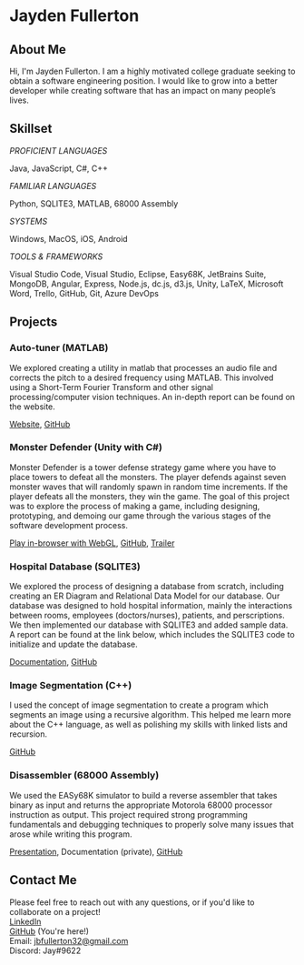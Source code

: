 # Jayden Fullerton

## About Me
Hi, I'm Jayden Fullerton. I am a highly motivated college graduate seeking to obtain a software engineering position. I would like to grow into a better developer while creating software that has an impact on many people’s lives.

## Skillset
*PROFICIENT LANGUAGES*

Java, JavaScript, C#, C++

*FAMILIAR LANGUAGES*

Python, SQLITE3, MATLAB, 68000
Assembly

*SYSTEMS*

Windows, MacOS, iOS, Android

*TOOLS & FRAMEWORKS*

Visual Studio Code, Visual Studio, Eclipse,
Easy68K, JetBrains Suite, MongoDB,
Angular, Express, Node.js, dc.js, d3.js,
Unity, LaTeX, Microsoft Word, Trello,
GitHub, Git, Azure DevOps

## Projects

### Auto-tuner (MATLAB)
We explored creating a utility in matlab that processes an audio file and corrects the pitch to a desired frequency using MATLAB. This involved using a Short-Term Fourier Transform and other signal processing/computer vision techniques. An in-depth report can be found on the website.

[Website](https://lizzy.wiki/autotuner/), [GitHub](https://github.com/etcadinfinitum/autotuner)

### Monster Defender (Unity with C#)
Monster Defender is a tower defense strategy game where you have to place towers to defeat all the monsters. The player defends against seven monster waves that will randomly spawn in random time increments. If the player defeats all the monsters, they win the game. The goal of this project was to explore the process of making a game, including designing, prototyping, and demoing our game through the various stages of the software development process.

[Play in-browser with WebGL](https://vshaw18.github.io/MonsterDefenderWebGLFinal/), [GitHub](https://github.com/jaydenbf/CSS385_Game), [Trailer](https://www.youtube.com/watch?v=bebYx1-LdKY)

### Hospital Database (SQLITE3)
We explored the process of designing a database from scratch, including creating an ER Diagram and Relational Data Model for our database. Our database was designed to hold hospital information, mainly the interactions between rooms, employees (doctors/nurses), patients, and perscriptions. We then implemented our database with SQLITE3 and added sample data. A report can be found at the link below, which includes the SQLITE3 code to initialize and update the database.

[Documentation](https://github.com/jaydenbf/HospitalDatabase/blob/master/HospitalDatabase.pdf), [GitHub](https://github.com/jaydenbf/HospitalDatabase/)

### Image Segmentation (C++)
I used the concept of image segmentation to create a program which segments an image using a recursive algorithm. This helped me learn more about the C++ language, as well as polishing my skills with linked lists and recursion.

[GitHub](https://github.com/jaydenbf/CSS342-ImageSegmentation)

### Disassembler (68000 Assembly)
We used the EASy68K simulator to build a reverse assembler that takes binary as input and returns the appropriate Motorola 68000 processor instruction as output. This project required strong programming fundamentals and debugging techniques to properly solve many issues that arose while writing this program.

[Presentation](https://www.youtube.com/watch?v=ovDir4fM_DI), Documentation (private), [GitHub](https://github.com/jaydenbf/CSS422)

## Contact Me
Please feel free to reach out with any questions, or if you'd like to collaborate on a project!\
[LinkedIn](https://www.linkedin.com/in/jbfullerton/)\
[GitHub](https://github.com/jaydenbf/) (You're here!) \
Email: [jbfullerton32@gmail.com](mailto:jbfullerton32@gmail.com)\
Discord: Jay#9622
